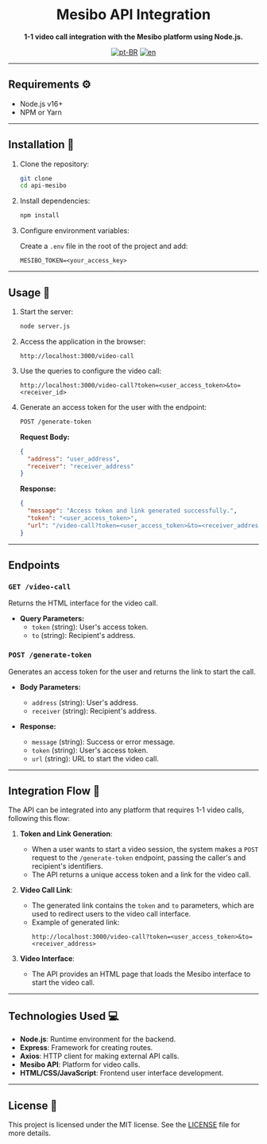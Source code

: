 <div align="center">

  <h1 align="center">Mesibo API Integration</h1>

  <p align="center">
    <strong>1-1 video call integration with the Mesibo platform using Node.js.</strong>
  </p>

  [![pt-BR](https://img.shields.io/badge/lang-pt--BR-green.svg)](./README.md)   [![en](https://img.shields.io/badge/lang-en-red.svg)](./README-en.md)

</div>

---

## Requirements ⚙️

- Node.js v16+
- NPM or Yarn

---

## Installation 🔧

1. Clone the repository:

   ```bash
   git clone
   cd api-mesibo
   ```

2. Install dependencies:

   ```bash
   npm install
   ```

3. Configure environment variables:

   Create a `.env` file in the root of the project and add:

   ```env
   MESIBO_TOKEN=<your_access_key>
   ```

---

## Usage 🚀

1. Start the server:

   ```bash
   node server.js
   ```

2. Access the application in the browser:

   ```
   http://localhost:3000/video-call
   ```

3. Use the queries to configure the video call:

   ```
   http://localhost:3000/video-call?token=<user_access_token>&to=<receiver_id>
   ```

4. Generate an access token for the user with the endpoint:

   ```bash
   POST /generate-token
   ```

   **Request Body:**

   ```json
   {
     "address": "user_address",
     "receiver": "receiver_address"
   }
   ```

   **Response:**

   ```json
   {
     "message": "Access token and link generated successfully.",
     "token": "<user_access_token>",
     "url": "/video-call?token=<user_access_token>&to=<receiver_address>"
   }
   ```

---

## Endpoints

### `GET /video-call`

Returns the HTML interface for the video call.

- **Query Parameters:**
  - `token` (string): User's access token.
  - `to` (string): Recipient's address.

### `POST /generate-token`

Generates an access token for the user and returns the link to start the call.

- **Body Parameters:**

  - `address` (string): User's address.
  - `receiver` (string): Recipient's address.

- **Response:**

  - `message` (string): Success or error message.
  - `token` (string): User's access token.
  - `url` (string): URL to start the video call.

---

## Integration Flow 🔄

The API can be integrated into any platform that requires 1-1 video calls, following this flow:

1. **Token and Link Generation**:
   - When a user wants to start a video session, the system makes a `POST` request to the `/generate-token` endpoint, passing the caller's and recipient's identifiers.
   - The API returns a unique access token and a link for the video call.

2. **Video Call Link**:
   - The generated link contains the `token` and `to` parameters, which are used to redirect users to the video call interface.
   - Example of generated link:
     ```
     http://localhost:3000/video-call?token=<user_access_token>&to=<receiver_address>
     ```

3. **Video Interface**:
   - The API provides an HTML page that loads the Mesibo interface to start the video call.

---

## Technologies Used 💻

- **Node.js**: Runtime environment for the backend.
- **Express**: Framework for creating routes.
- **Axios**: HTTP client for making external API calls.
- **Mesibo API**: Platform for video calls.
- **HTML/CSS/JavaScript**: Frontend user interface development.

---

## License 📜

This project is licensed under the MIT license. See the [LICENSE](./LICENSE) file for more details.
